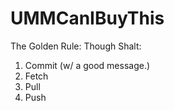# UMMCanIBuyThis

The Golden Rule:
Though Shalt:
1. Commit (w/ a good message.)
2. Fetch
3. Pull
4. Push
